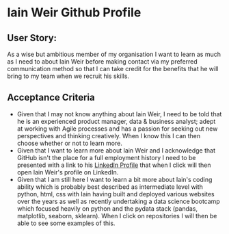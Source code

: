# Iain Weir Github Profile

## User Story:

As a wise but ambitious member of my organisation I want to learn as much as I need to about Iain Weir before making contact via my preferred communication method so that I can take credit for the benefits that he will bring to my team when we recruit his skills.

## Acceptance Criteria

- Given that I may not know anything about Iain Weir, I need to be told that he is an experienced product manager, data & business analyst; adept at working with Agile processes and has a passion for seeking out new perspectives and thinking creatively. When I know this I can then choose whether or not to learn more.
- Given that I want to learn more about Iain Weir and I acknowledge that GitHub isn't the place for a full employment history I need to be presented with a link to his <a href="https://www.linkedin.com/in/ifweir/" target="_blank">LinkedIn Profile</a> that when I click will then open Iain Weir's profile on LinkedIn.
- Given that I am still here I want to learn a bit more about Iain's coding ability which is probably best described as intermediate level with python, html, css with Iain having built and deployed various websites over the years as well as recently undertaking a data science bootcamp which focused heavily on python and the pydata stack (pandas, matplotlib, seaborn, sklearn). When I click on repositories I will then be able to see some examples of this.